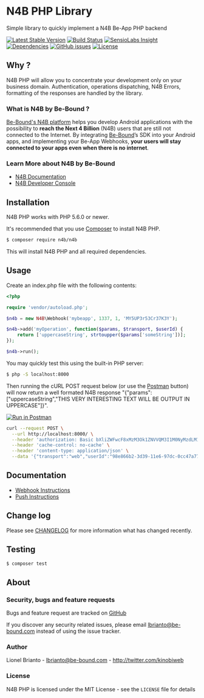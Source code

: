 # N4B PHP Library

Simple library  to quickly implement a N4B Be-App PHP backend

[![Latest Stable Version](https://img.shields.io/packagist/v/n4b/n4b.svg)](https://packagist.org/packages/n4b/n4b)
[![Build Status](https://img.shields.io/travis/kinobi/n4b/master.svg)](https://travis-ci.org/kinobi/n4b)
[![SensioLabs Insight](https://img.shields.io/sensiolabs/i/5960a9bc-9e87-4429-a714-b2ee05c4feac.svg?maxAge=2592000)](https://insight.sensiolabs.com/projects/5960a9bc-9e87-4429-a714-b2ee05c4feac)
[![Dependencies](https://img.shields.io/versioneye/d/user/projects/57e0c530bd6fa6004e11e634.svg)](https://www.versioneye.com/user/projects/57e0c530bd6fa6004e11e634?child=summary)
[![GitHub issues](https://img.shields.io/github/issues/kinobi/n4b.svg)](https://github.com/kinobi/n4b/issues)
[![License](https://img.shields.io/packagist/l/n4b/n4b.svg)](https://packagist.org/packages/n4b/n4b)

## Why ?

N4B PHP will allow you to concentrate your development only on your business domain. Authentication, 
operations dispatching, N4B Errors, formatting of the responses are handled by the library.

### What is N4B by Be-Bound ?
[Be-Bound's N4B platform](https://n4b.io) helps you develop Android applications with the possibility to **reach the Next 4 Billion** (N4B) users that are still not connected to the Internet. 
By integrating [Be-Bound](https://www.be-bound.com)’s SDK into your Android apps, and implementing your Be-App Webhooks, **your users will stay connected to your apps even when there is no internet**.


### Learn More about N4B by Be-Bound
- [N4B Documentation](http://doc.n4b.io)
- [N4B Developer Console](https://dev.n4b.io)


## Installation
N4B PHP works with PHP 5.6.0 or newer.

It's recommended that you use [Composer](https://getcomposer.org/) to install N4B PHP.
```bash
$ composer require n4b/n4b
```
This will install N4B PHP and all required dependencies.


## Usage
Create an index.php file with the following contents:
```php
<?php

require 'vendor/autoload.php';

$n4b = new N4B\Webhook('mybeapp', 1337, 1, 'MY5UP3r53Cr37K3Y');

$n4b->add('myOperation', function($params, $transport, $userId) {
	return ['uppercaseString', strtoupper($params['someString'])];
});

$n4b->run();
```
You may quickly test this using the built-in PHP server:
```bash
$ php -S localhost:8000
```

Then running the cURL POST request below (or use the [Postman](https://www.getpostman.com) button) will now return a well formated N4B response "{"params":["uppercaseString","THIS VERY INTERESTING TEXT WILL BE OUTPUT IN UPPERCASE"]}".

[![Run in Postman](https://run.pstmn.io/button.svg)](https://app.getpostman.com/run-collection/02052ba017f0c817035e)

```bash
curl --request POST \
  --url http://localhost:8000/ \
  --header 'authorization: Basic bXliZWFwcF8xMzM3Ok1ZNVVQM3I1M0NyMzdLM1k=' \
  --header 'cache-control: no-cache' \
  --header 'content-type: application/json' \
  --data '{"transport":"web","userId":"98e866b2-3d39-11e6-97dc-0cc47a77819c","moduleId":1337,"moduleName":"mybeapp","moduleVersion":1,"operation":"myOperation","params":{"someString":"this very interesting text will be output in uppercase"}}'
```

## Documentation
- [Webhook Instructions](doc/01-webhook.md)
- [Push Instructions](doc/02-push.md)


## Change log
Please see [CHANGELOG](CHANGELOG.md) for more information what has changed recently.


## Testing
``` bash
$ composer test
```


## About

### Security, bugs and feature requests
Bugs and feature request are tracked on [GitHub](https://github.com/kinobi/n4b/issues)

If you discover any security related issues, please email lbrianto@be-bound.com instead of using the issue tracker.


### Author
Lionel Brianto - <lbrianto@be-bound.com> - <http://twitter.com/kinobiweb>
<!--See also the list of [contributors](https://github.com/kinobi/n4b/contributors) which participated in this project.-->


### License
N4B PHP is licensed under the MIT License - see the `LICENSE` file for details
